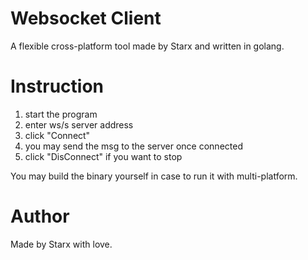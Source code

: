 # Websocket Client

A flexible cross-platform tool made by Starx and written in golang.

# Instruction

1. start the program
2. enter ws/s server address
3. click "Connect"
4. you may send the msg to the server once connected
5. click "DisConnect" if you want to stop

You may build the binary yourself in case to run it with multi-platform.

# Author

Made by Starx with love.
